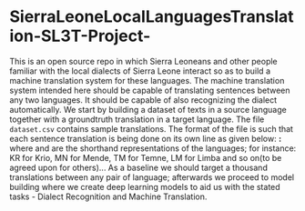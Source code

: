 # SierraLeoneLocalLanguagesTranslation-SL3T-Project-
This is an open source repo in which Sierra Leoneans and other people familiar with the local dialects of Sierra Leone interact so as to build a machine translation system for these languages.
The machine translation system intended here should be capable of translating sentences between any two languages. It should be capable of also recognizing the dialect automatically.
We start by building a dataset of texts in a source language together with a groundtruth translation in a target language. The file `dataset.csv` contains sample translations. The format 
of the file is such that each sentence translation is being done on its own line as given below:
<source-sentence>**<source-dialect>:<target-sentence>**<target-dialect>
where <source-dialect> and <target-dialect> are the shorthand representations of the languages; for instance: KR for Krio, MN for Mende, TM for Temne, LM for Limba and so on(to be agreed upon for others)...
As a baseline we should target a thousand translations between any pair of language; afterwards we proceed to model building where we create deep learning models to aid us with the stated tasks - Dialect Recognition and Machine Translation.
